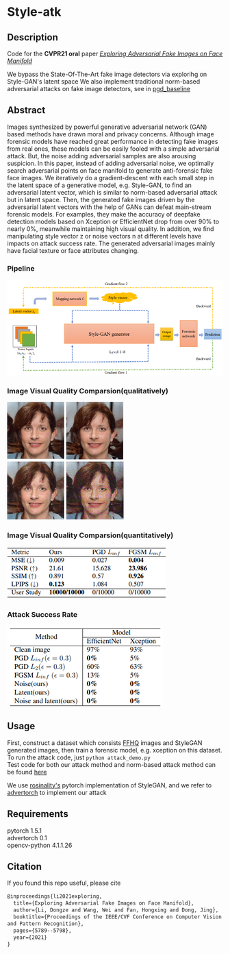 # Style-atk

## Description 
Code for the **CVPR21 oral** paper [*Exploring Adversarial Fake Images on Face Manifold*](https://openaccess.thecvf.com/content/CVPR2021/html/Li_Exploring_Adversarial_Fake_Images_on_Face_Manifold_CVPR_2021_paper.html) 

We bypass the State-Of-The-Art fake image detectors via explorihg on Style-GAN's latent space 
We also implement traditional norm-based adversarial attacks on fake image detectors, see in [pgd_baseline](https://github.com/ldz666666/Style-atk/tree/main/pgd_baseline)  

## Abstract
Images synthesized by powerful generative adversarial network (GAN) based methods have drawn moral and privacy concerns. Although image forensic models have reached great performance in detecting fake images from real ones, these models can be easily fooled with a simple adversarial attack. But, the noise adding adversarial samples are also arousing suspicion. In this paper, instead of adding adversarial noise, we optimally search adversarial points on face manifold to generate anti-forensic fake face images. We iteratively do a gradient-descent with each small step in the latent space of a generative model, e.g. Style-GAN, to find an adversarial latent vector, which is similar to norm-based adversarial attack but in latent space. Then, the generated fake images driven by the adversarial latent vectors with the help of GANs can defeat main-stream forensic models. For examples, they make the accuracy of deepfake detection models based on Xception or EfficientNet drop from over 90% to nearly 0%, meanwhile maintaining high visual quality. In addition, we find manipulating style vector z or noise vectors n at different levels have impacts on attack success rate. The generated adversarial images mainly have facial texture or face attributes changing.

### Pipeline
![Image](https://github.com/ldz666666/Style-atk/blob/main/intro_images/image1.png)

### Image Visual Quality Comparsion(qualitatively)
![Image](https://github.com/ldz666666/Style-atk/blob/main/intro_images/image2.png)

### Image Visual Quality Comparsion(quantitatively)
![Image](https://github.com/ldz666666/Style-atk/blob/main/intro_images/table2.png)

### Attack Success Rate
![Image](https://github.com/ldz666666/Style-atk/blob/main/intro_images/table1.png)

## Usage
First, construct a dataset which consists [FFHQ](https://github.com/NVlabs/ffhq-dataset) images and StyleGAN generated images, then train a forensic model, e.g. xception on this dataset.  
To run the attack code, just `python attack_demo.py`  
Test code for both our attack method and norm-based attack method can be found [here](https://github.com/ldz666666/Style-atk/blob/main/pgd_baseline/test_attack.py)  

We use [rosinality's](https://github.com/rosinality/style-based-gan-pytorch) pytorch implementation of StyleGAN, and we refer to [advertorch](https://advertorch.readthedocs.io/en/latest/user/installation.html#latest-version-v0-1) to implement our attack

## Requirements
pytorch 1.5.1  
advertorch 0.1  
opencv-python 4.1.1.26

## Citation
If you found this repo useful, please cite
```
@inproceedings{li2021exploring,
  title={Exploring Adversarial Fake Images on Face Manifold},
  author={Li, Dongze and Wang, Wei and Fan, Hongxing and Dong, Jing},
  booktitle={Proceedings of the IEEE/CVF Conference on Computer Vision and Pattern Recognition},
  pages={5789--5798},
  year={2021}
}
```
